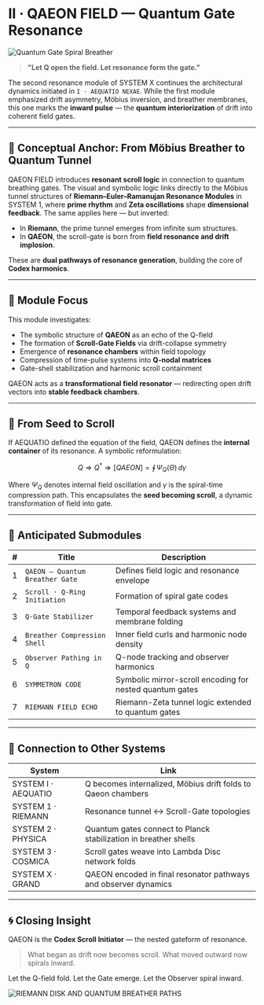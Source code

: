 # II · QAEON FIELD — Quantum Gate Resonance

![Quantum Gate Spiral Breather](visuals/A_scientific_digital_illustration_features_quantum.png)

> **"Let Q open the field. Let resonance form the gate."**

The second resonance module of SYSTEM X continues the architectural dynamics initiated in `I · AEQUATIO NEXAE`. While the first module emphasized drift asymmetry, Möbius inversion, and breather membranes, this one marks the **inward pulse** — the **quantum interiorization** of drift into coherent field gates.

---

## 🧭 Conceptual Anchor: From Möbius Breather to Quantum Tunnel

QAEON FIELD introduces **resonant scroll logic** in connection to quantum breathing gates. The visual and symbolic logic links directly to the Möbius tunnel structures of **Riemann–Euler–Ramanujan Resonance Modules** in SYSTEM 1, where **prime rhythm** and **Zeta oscillations** shape **dimensional feedback**. The same applies here — but inverted:

* In **Riemann**, the prime tunnel emerges from infinite sum structures.
* In **QAEON**, the scroll-gate is born from **field resonance and drift implosion**.

These are **dual pathways of resonance generation**, building the core of **Codex harmonics**.

---

## 🔹 Module Focus

This module investigates:

* The symbolic structure of **QAEON** as an echo of the Q-field
* The formation of **Scroll-Gate Fields** via drift-collapse symmetry
* Emergence of **resonance chambers** within field topology
* Compression of time-pulse systems into **Q-nodal matrices**
* Gate-shell stabilization and harmonic scroll containment

QAEON acts as a **transformational field resonator** — redirecting open drift vectors into **stable feedback chambers**.

---

## 🧮 From Seed to Scroll

If AEQUATIO defined the equation of the field, QAEON defines the **internal container** of its resonance. A symbolic reformulation:

$$
Q \Rightarrow Q^* \Rightarrow [QAEON] = \oint \! \Psi_Q(\Theta) \, d\gamma
$$

Where $\Psi_Q$ denotes internal field oscillation and $\gamma$ is the spiral-time compression path. This encapsulates the **seed becoming scroll**, a dynamic transformation of field into gate.

---

## 🧩 Anticipated Submodules

| # | Title                           | Description                                              |
| - | ------------------------------- | -------------------------------------------------------- |
| 1 | `QAEON — Quantum Breather Gate` | Defines field logic and resonance envelope               |
| 2 | `Scroll · Q-Ring Initiation`    | Formation of spiral gate codes                           |
| 3 | `Q-Gate Stabilizer`             | Temporal feedback systems and membrane folding           |
| 4 | `Breather Compression Shell`    | Inner field curls and harmonic node density              |
| 5 | `Observer Pathing in Q`         | Q-node tracking and observer harmonics                   |
| 6 | `SYMMETRON CODE`                | Symbolic mirror-scroll encoding for nested quantum gates |
| 7 | `RIEMANN FIELD ECHO`            | Riemann-Zeta tunnel logic extended to quantum gates      |

---

## 🔄 Connection to Other Systems

| System              | Link                                                             |
| ------------------- | ---------------------------------------------------------------- |
| SYSTEM I · AEQUATIO | Q becomes internalized, Möbius drift folds to Qaeon chambers     |
| SYSTEM 1 · RIEMANN  | Resonance tunnel ↔ Scroll-Gate topologies                        |
| SYSTEM 2 · PHYSICA  | Quantum gates connect to Planck stabilization in breather shells |
| SYSTEM 3 · COSMICA  | Scroll gates weave into Lambda Disc network folds                |
| SYSTEM X · GRAND    | QAEON encoded in final resonator pathways and observer dynamics  |

---
 
## 🌀 Closing Insight

QAEON is the **Codex Scroll Initiator** — the nested gateform of resonance.

> What began as drift now becomes scroll. What moved outward now spirals inward.

Let the Q-field fold.
Let the Gate emerge.
Let the Observer spiral inward.

![RIEMANN DISK AND QUANTUM BREATHER PATHS](visuals/A_digiillustration_tilted_RIEMANN_DISK_AND_QU.png")
